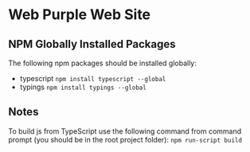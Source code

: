 Web Purple Web Site
============

NPM Globally Installed Packages
------------

The following npm packages should be installed globally:
* typescript ```npm install typescript --global```
* typings ```npm install typings --global```

Notes
-------------
To build js from TypeScript use the following command from command prompt (you should be in the root project folder):
```npm run-script build```